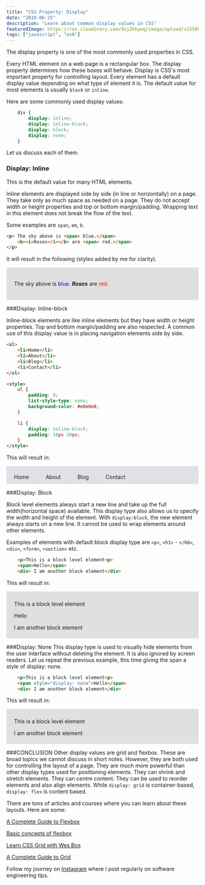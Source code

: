 ```yaml
---
title: "CSS Property: Display"
date: "2019-06-25"
description: "Learn about common display values in CSS"
featuredImage: https://res.cloudinary.com/dvj2hbywq/image/upload/v1550930072/potrait.jpg
tags: ["javascript", "es6"]
---
```



The display property is one of the most commonly used properties in CSS. 

Every HTML element on a web page is a rectangular box. The display property determines how these boxes will behave.
Display is CSS's most important property for controlling layout. Every element has a default display value depending on what type of element it is. The default value for most elements is usually `block` or `inline`.

Here are some commonly used display values:

```CSS
    div {
        display: inline;       
        display: inline-block;  
        display: block;        
        display: none;                
    }
```

Let us discuss each of them.

### Display: Inline
This is the default value for many HTML elements.

Inline elements are displayed side by side (in line or horizontally) on a page. They take only as much space as needed on a page. They do not accept width or height properties and top or bottom margin/padding. Wrapping text in this element does not break the flow of the text.

Some examples are `span`, `em`, `b`. 

```html
<p> The sky above is <span> blue.</span>
    <b><i>Roses</i></b> are <span> red.</span>
</p>
```

It will result in the following (styles added by me for clarity).
<div style="background-color: #e0e0e0; padding: 20px">
    <p> The sky above is <span style="color: blue"> blue.</span>
        <b><i>Roses</i></b> are <span style="color: red"> red.</span>
    </p>
</div>

###Display: Inline-block

Inline-block elements are like inline elements but they have width or height properties. Top and bottom margin/padding are also respected. A common use of this display value is in placing navigation elements side by side.

```html
<ul>
    <li>Home</li>
    <li>About</li>
    <li>Blog</li>
    <li>Contact</li>
</ul>

<style>
    ul {
        padding: 0;
        list-style-type: none;
        background-color: #e0e0e8;
    }

    li {
        display: inline-block;
        padding: 10px 20px;
    }
</style>

```
This will result in: 

<ul class="ul-example">
    <li>Home</li>
    <li>About</li>
    <li>Blog</li>
    <li>Contact</li>
</ul>

<style>
    .ul-example {
        padding: 0;
        list-style-type: none;
        background-color: #e0e0e8;
    }

    .ul-example li {
        display: inline-block;
        padding: 20px 20px 10px;
    }
</style>
###Display: Block

Block level elements always start a new line and take up the full width(horizontal space) available. This display type also allows us to specify the width and height of the element. With `display:block`, the new element always starts on a new line. It cannot be used to wrap elements around other elements.

Examples of elements with default block display type are `<p>`, `<h1>` - `</h6>`, `<div>`, `<form>`, `<section>` etc.

```html
    <p>This is a block level element<p>
    <span>Hello</span>
    <div> I am another block element</div>
```

This will result in:
<div style="background-color: #e0e0e0; padding: 10px 20px 20px;">
   <p style>This is a block level element<p>
    <span>Hello</span>
    <div> I am another block element</div>
</div>

###Display: None
This display type is used to visually hide elements from the user interface without deleting the element. It is also ignored by screen readers. Let us repeat the previous example, this time giving the span a style of display: none.


```html
    <p>This is a block level element<p>
    <span style="display: none">Hello</span>
    <div> I am another block element</div>
```
This will result in: 

<div style="background-color: #e0e0e0; padding: 10px 20px 20px;">
   <p>This is a block level element<p>
    <span style="display: none">Hello</span>
    <div> I am another block element</div>
</div>

###CONCLUSION
Other display values are grid and flexbox. These are broad topics we cannot discuss in short notes. However, they are both used for controlling the layout of a page. They are much more powerful than other display types used for positioning elements. They can shrink and stretch elements. They can centre content. They can be used to reorder elements and also align elements. While `display: grid` is container-based, `display: flex` is content based. 

There are tons of articles and courses where you can learn about these layouts. Here are some:

[A Complete Guide to Flexbox](https://css-tricks.com/snippets/css/a-guide-to-flexbox/)

[Basic concepts of flexbox](https://developer.mozilla.org/en-US/docs/Web/CSS/CSS_Flexible_Box_Layout/Basic_Concepts_of_Flexbox)

[Learn CSS Grid with Wes Bos](https://cssgrid.io/)

[A Complete Guide to Grid](https://css-tricks.com/snippets/css/complete-guide-grid/)

Follow my journey on [Instagram](https://www.instagram.com/sarah_codes_/) where I post regularly on software engineering tips.
